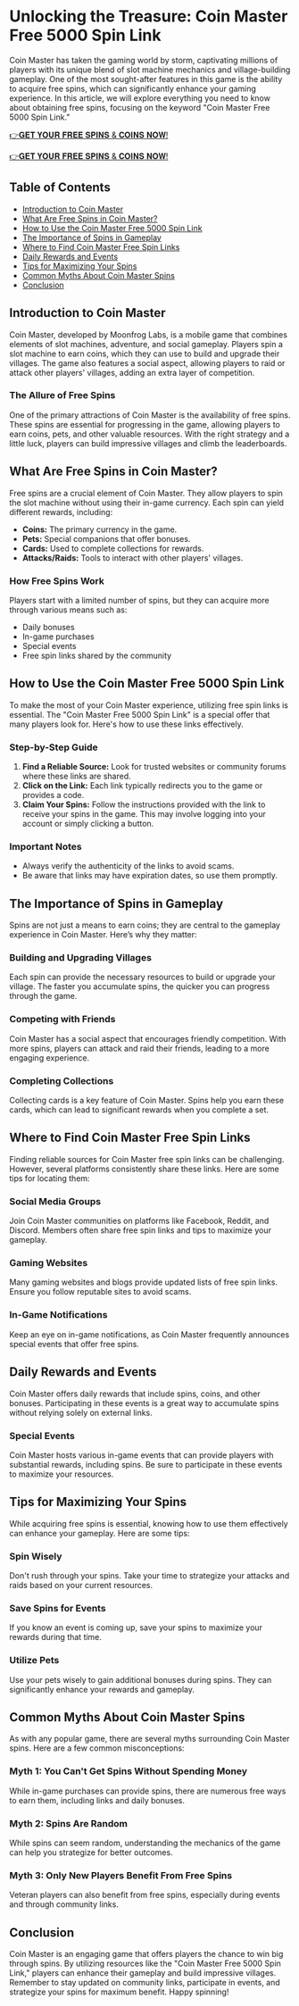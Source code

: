 # Unlocking the Treasure: Coin Master Free 5000 Spin Link

Coin Master has taken the gaming world by storm, captivating millions of players with its unique blend of slot machine mechanics and village-building gameplay. One of the most sought-after features in this game is the ability to acquire free spins, which can significantly enhance your gaming experience. In this article, we will explore everything you need to know about obtaining free spins, focusing on the keyword "Coin Master Free 5000 Spin Link."

[👉𝐆𝐄𝐓 𝐘𝐎𝐔𝐑 𝐅𝐑𝐄𝐄 𝐒𝐏𝐈𝐍𝐒 & 𝐂𝐎𝐈𝐍𝐒 𝐍𝐎𝐖!](http://todaylink.site/Coinspins/)

[👉𝐆𝐄𝐓 𝐘𝐎𝐔𝐑 𝐅𝐑𝐄𝐄 𝐒𝐏𝐈𝐍𝐒 & 𝐂𝐎𝐈𝐍𝐒 𝐍𝐎𝐖!](http://todaylink.site/Coinspins/)

## Table of Contents

- [Introduction to Coin Master](#introduction-to-coin-master)
- [What Are Free Spins in Coin Master?](#what-are-free-spins-in-coin-master)
- [How to Use the Coin Master Free 5000 Spin Link](#how-to-use-the-coin-master-free-5000-spin-link)
- [The Importance of Spins in Gameplay](#the-importance-of-spins-in-gameplay)
- [Where to Find Coin Master Free Spin Links](#where-to-find-coin-master-free-spin-links)
- [Daily Rewards and Events](#daily-rewards-and-events)
- [Tips for Maximizing Your Spins](#tips-for-maximizing-your-spins)
- [Common Myths About Coin Master Spins](#common-myths-about-coin-master-spins)
- [Conclusion](#conclusion)

## Introduction to Coin Master

Coin Master, developed by Moonfrog Labs, is a mobile game that combines elements of slot machines, adventure, and social gameplay. Players spin a slot machine to earn coins, which they can use to build and upgrade their villages. The game also features a social aspect, allowing players to raid or attack other players' villages, adding an extra layer of competition.

### The Allure of Free Spins

One of the primary attractions of Coin Master is the availability of free spins. These spins are essential for progressing in the game, allowing players to earn coins, pets, and other valuable resources. With the right strategy and a little luck, players can build impressive villages and climb the leaderboards.

## What Are Free Spins in Coin Master?

Free spins are a crucial element of Coin Master. They allow players to spin the slot machine without using their in-game currency. Each spin can yield different rewards, including:

- **Coins:** The primary currency in the game.
- **Pets:** Special companions that offer bonuses.
- **Cards:** Used to complete collections for rewards.
- **Attacks/Raids:** Tools to interact with other players' villages.

### How Free Spins Work

Players start with a limited number of spins, but they can acquire more through various means such as:

- Daily bonuses
- In-game purchases
- Special events
- Free spin links shared by the community

## How to Use the Coin Master Free 5000 Spin Link

To make the most of your Coin Master experience, utilizing free spin links is essential. The "Coin Master Free 5000 Spin Link" is a special offer that many players look for. Here's how to use these links effectively.

### Step-by-Step Guide

1. **Find a Reliable Source:** Look for trusted websites or community forums where these links are shared.
2. **Click on the Link:** Each link typically redirects you to the game or provides a code.
3. **Claim Your Spins:** Follow the instructions provided with the link to receive your spins in the game. This may involve logging into your account or simply clicking a button.

### Important Notes

- Always verify the authenticity of the links to avoid scams.
- Be aware that links may have expiration dates, so use them promptly.

## The Importance of Spins in Gameplay

Spins are not just a means to earn coins; they are central to the gameplay experience in Coin Master. Here’s why they matter:

### Building and Upgrading Villages

Each spin can provide the necessary resources to build or upgrade your village. The faster you accumulate spins, the quicker you can progress through the game.

### Competing with Friends

Coin Master has a social aspect that encourages friendly competition. With more spins, players can attack and raid their friends, leading to a more engaging experience.

### Completing Collections

Collecting cards is a key feature of Coin Master. Spins help you earn these cards, which can lead to significant rewards when you complete a set.

## Where to Find Coin Master Free Spin Links

Finding reliable sources for Coin Master free spin links can be challenging. However, several platforms consistently share these links. Here are some tips for locating them:

### Social Media Groups

Join Coin Master communities on platforms like Facebook, Reddit, and Discord. Members often share free spin links and tips to maximize your gameplay.

### Gaming Websites

Many gaming websites and blogs provide updated lists of free spin links. Ensure you follow reputable sites to avoid scams.

### In-Game Notifications

Keep an eye on in-game notifications, as Coin Master frequently announces special events that offer free spins.

## Daily Rewards and Events

Coin Master offers daily rewards that include spins, coins, and other bonuses. Participating in these events is a great way to accumulate spins without relying solely on external links.

### Special Events

Coin Master hosts various in-game events that can provide players with substantial rewards, including spins. Be sure to participate in these events to maximize your resources.

## Tips for Maximizing Your Spins

While acquiring free spins is essential, knowing how to use them effectively can enhance your gameplay. Here are some tips:

### Spin Wisely

Don't rush through your spins. Take your time to strategize your attacks and raids based on your current resources.

### Save Spins for Events

If you know an event is coming up, save your spins to maximize your rewards during that time.

### Utilize Pets

Use your pets wisely to gain additional bonuses during spins. They can significantly enhance your rewards and gameplay.

## Common Myths About Coin Master Spins

As with any popular game, there are several myths surrounding Coin Master spins. Here are a few common misconceptions:

### Myth 1: You Can't Get Spins Without Spending Money

While in-game purchases can provide spins, there are numerous free ways to earn them, including links and daily bonuses.

### Myth 2: Spins Are Random

While spins can seem random, understanding the mechanics of the game can help you strategize for better outcomes.

### Myth 3: Only New Players Benefit From Free Spins

Veteran players can also benefit from free spins, especially during events and through community links.

## Conclusion

Coin Master is an engaging game that offers players the chance to win big through spins. By utilizing resources like the "Coin Master Free 5000 Spin Link," players can enhance their gameplay and build impressive villages. Remember to stay updated on community links, participate in events, and strategize your spins for maximum benefit. Happy spinning!
